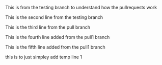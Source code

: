 This is from the testing branch to understand how the pullrequests work

This is the second line from the testing branch

This is the third line from the pull branch

This is the fourth line added from the pull1 branch

This is the fifth line added from the pull1 branch

this is to just simpley add temp line 1